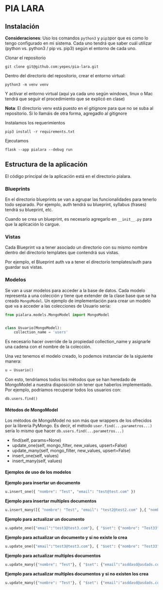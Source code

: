 # PIA LARA

## Instalación





**Consideraciones**: Uso los comandos ```python3``` y ```pip3```por que es como lo tengo configurado en mi sistema. Cada uno tendrá que saber cuál utilizar (python vs. python3 / pip vs. pip3) según el entorno de cada uno.

Clonar el repositorio 

```
git clone git@github.com:yepes/pia-lara.git
```

Dentro del directorio del repositorio, crear el entorno virtual:

```
python3 -m venv venv
```

Y activar el entorno virtual (aquí ya cada uno según windows, linux o Mac tendrá que seguir el procedimiento que se explicó en clase)

**Nota**: El directorio venv está puesto en el gitignore para que no se suba al repositorio. Si lo llamáis de otra forma, agregadlo al gitignore

Instalamos los requerimientos
```
pip3 install -r requirements.txt
```

Ejecutamos

```
flask --app pialara --debug run
```

## Estructura de la aplicación

El código principal de la aplicación está en el directorio pialara.

### Blueprints

En el directorio blueprints se van a agrupar las funcionalidades para tenerlo todo separado. Por ejemplo, auth tendrá su blueprint, syllabus (frases) tendrá su blueprint, etc.

Cuando se crea un blueprint, es necesario agregarlo en ```__init__.py``` para que la aplicación lo cargue.

### Vistas

Cada Blueprint va a tener asociado un directorio con su mismo nombre dentro del directorio templates que contendrá sus vistas.

Por ejemplo, el Blueprint auth va a tener el directorio templates/auth para guardar sus vistas.

### Modelos

Se van a usar modelos para acceder a la base de datos. Cada modelo representa a una colección y tiene que extender de la clase base que se ha creado  ```MongoModel```. Un ejemplo de implementación para crear un modelo que va a acceder a las colecciones de Usuario sería:

```python
from pialara.models.MongoModel import MongoModel


class Usuario(MongoModel):
    collection_name = 'users'

```

Es necesario hacer override de la propiedad collection_name y asignarle una cadena con el nombre de la colección.

Una vez tenemos el modelo creado, lo podemos instanciar de la siguiente manera:

```python
u = Usuario()
```

Con esto, tendríamos todos los métodos que se han heredado de MongoModel a nuestra disposición sin tener que haberlos implementado. Por ejemplo, podríamos recuperar todos los usuarios con:
```python
db.users.find()
```

#### Métodos de MongoModel

Los métodos de MongoModel no son más que wrappers de los ofrecidos por la librería PyMongo. Es decir, el método ```user.find(...parametros...)``` sería lo mismo que hacer ```db.users.find(...parametros...)```

- find(self, params=None)
- update_one(self, mongo_filter, new_values, upsert=False)
- update_many(self, mongo_filter, new_values, upsert=False)
- insert_one(self, values)
- insert_many(self, values)

#### Ejemplos de uso de los modelos

**Ejemplo para insertar un documento**

```python
u.insert_one({ "nombre": "Test", "email": "test@test.com" })
```

**Ejemplo para insertar multiples documentos**

```python
u.insert_many([{ "nombre": "Test", "email": "test2@test2.com" },{ "nombre": "Test", "email": "test3@test3.com" }])
```

**Ejemplo para actualizar un documento**
```python
u.update_one({"email":"test3@test3.com"}, { "$set": {"nombre": "Test33"}})
```

**Ejemplo para actualizar un documento y si no existe lo crea**
```python
u.update_one({"email":"test3@test3.com"}, { "$set": {"nombre": "Test33"}}, upsert=True)
```

**Ejemplo para actualizar multiples documentos**
```python
u.update_many({"nombre": "Test"}, { "$set": {"email":"asddasd@asdads.com"}})
```

**Ejemplo para actualizar multiples documentos y si no existen los crea**
```python
u.update_many({"nombre": "Test"}, { "$set": {"email":"asddasd@asdads.com"}}, upsert=True)
```
